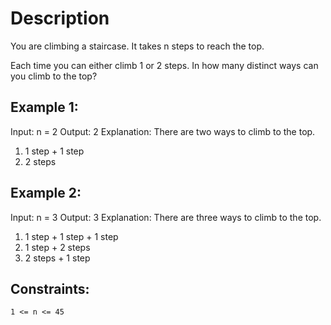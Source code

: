 # Description
You are climbing a staircase. It takes n steps to reach the top.

Each time you can either climb 1 or 2 steps. In how many distinct ways can you climb to the top?



## Example 1:

Input: n = 2
Output: 2
Explanation: There are two ways to climb to the top.
1. 1 step + 1 step
2. 2 steps

## Example 2:

Input: n = 3
Output: 3
Explanation: There are three ways to climb to the top.
1. 1 step + 1 step + 1 step
2. 1 step + 2 steps
3. 2 steps + 1 step



## Constraints:

    1 <= n <= 45

